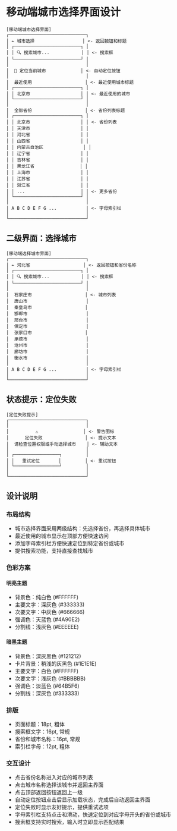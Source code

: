 # 移动端城市选择界面设计

```
[移动端城市选择界面]
┌─────────────────────────────┐
│ ← 城市选择                  │ <- 返回按钮和标题
│ ┌─────────────────────────┐ │
│ │ 🔍 搜索城市...            │ │ <- 搜索框
│ └─────────────────────────┘ │
│                             │
│  📍 定位当前城市             │ <- 自动定位按钮
│                             │
│  最近使用                    │ <- 最近使用城市标题
│ ┌─────────────────────────┐ │
│ │ 北京市                   │ │ <- 最近使用的城市
│ └─────────────────────────┘ │
│                             │
│  全部省份                    │ <- 省份列表标题
│ ┌─────────────────────────┐ │
│ │ 北京市                   │ │ <- 省份列表
│ │ 天津市                   │ │
│ │ 河北省                   │ │
│ │ 山西省                   │ │
│ │ 内蒙古自治区               │ │
│ │ 辽宁省                   │ │
│ │ 吉林省                   │ │
│ │ 黑龙江省                 │ │
│ │ 上海市                   │ │
│ │ 江苏省                   │ │
│ │ 浙江省                   │ │
│ │ ...                     │ │ <- 更多省份
│ └─────────────────────────┘ │
│                             │
│ A B C D E F G ...           │ <- 字母索引栏
│                             │
└─────────────────────────────┘
```

## 二级界面：选择城市

```
[移动端选择城市界面]
┌─────────────────────────────┐
│ ← 河北省                    │ <- 返回按钮和省份名称
│ ┌─────────────────────────┐ │
│ │ 🔍 搜索城市...            │ │ <- 搜索框
│ └─────────────────────────┘ │
│                             │
│  石家庄市                    │ <- 城市列表
│  唐山市                      │
│  秦皇岛市                    │
│  邯郸市                      │
│  邢台市                      │
│  保定市                      │
│  张家口市                    │
│  承德市                      │
│  沧州市                      │
│  廊坊市                      │
│  衡水市                      │
│                             │
│ A B C D E F G ...           │ <- 字母索引栏
│                             │
└─────────────────────────────┘
```

## 状态提示：定位失败

```
[定位失败提示]
┌─────────────────────────────┐
│                             │
│          ⚠️                 │ <- 警告图标
│      定位失败                │ <- 提示文本
│  请检查位置权限或手动选择城市    │ <- 辅助文本
│                             │
│ ┌─────────────────┐         │
│ │   重试定位       │         │ <- 重试按钮
│ └─────────────────┘         │
│                             │
└─────────────────────────────┘
```

## 设计说明

### 布局结构
- 城市选择界面采用两级结构：先选择省份，再选择具体城市
- 最近使用的城市显示在顶部方便快速访问
- 添加字母索引栏方便快速定位到特定省份或城市
- 提供搜索功能，支持直接查找城市

### 色彩方案
#### 明亮主题
- 背景色：纯白色 (#FFFFFF)
- 主要文字：深灰色 (#333333)
- 次要文字：中灰色 (#666666)
- 强调色：天蓝色 (#4A90E2)
- 分割线：浅灰色 (#EEEEEE)

#### 暗黑主题
- 背景色：深灰黑色 (#121212)
- 卡片背景：稍浅的灰黑色 (#1E1E1E)
- 主要文字：白色 (#FFFFFF)
- 次要文字：浅灰色 (#BBBBBB)
- 强调色：淡蓝色 (#64B5F6)
- 分割线：深灰色 (#333333)

### 排版
- 页面标题：18pt, 粗体
- 搜索框文字：16pt, 常规
- 省份和城市名称：16pt, 常规
- 索引栏字母：12pt, 粗体

### 交互设计
- 点击省份名称进入对应的城市列表
- 点击城市名称选择该城市并返回主界面
- 点击顶部返回按钮返回上一级
- 自动定位按钮点击后显示加载状态，完成后自动返回主界面
- 定位失败时显示友好提示，提供重试选项
- 字母索引栏支持点击和滑动，快速定位到对应字母开头的省份或城市
- 搜索框支持实时搜索，输入时立即显示匹配结果 